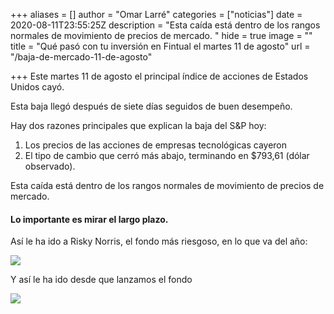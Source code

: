 +++
aliases = []
author = "Omar Larré"
categories = ["noticias"]
date = 2020-08-11T23:55:25Z
description = "Esta caída está dentro de los rangos normales de movimiento de precios de mercado. "
hide = true
image = ""
title = "Qué pasó con tu inversión en Fintual el martes 11 de agosto"
url = "/baja-de-mercado-11-de-agosto"

+++
Este martes 11 de agosto el principal índice de acciones de Estados Unidos cayó.

Esta baja llegó después de siete días seguidos de buen desempeño.

Hay dos razones principales que explican la baja del S&P hoy:

1. Los precios de las acciones de empresas tecnológicas cayeron
2. El tipo de cambio que cerró más abajo, terminando en $793,61 (dólar observado).

Esta caída está dentro de los rangos normales de movimiento de precios de mercado.

#### Lo importante es mirar el largo plazo.

Así le ha ido a Risky Norris, el fondo más riesgoso, en lo que va del año:

![](/uploads/2020-08-12/norris-ytd-q0-agosto.png)

Y así le ha ido desde que lanzamos el fondo

![](/uploads/2020-08-12/norris-alltime.png)